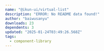 ```yaml
---
name: "@ikun-ui/virtual-list"
description: "ERROR: No README data found!"
author: "baiwusanyu"
downloads: 23
dependents: 3
updated: "2025-01-24T03:49:26.568Z"
tags: 
  - component-library
---
```

